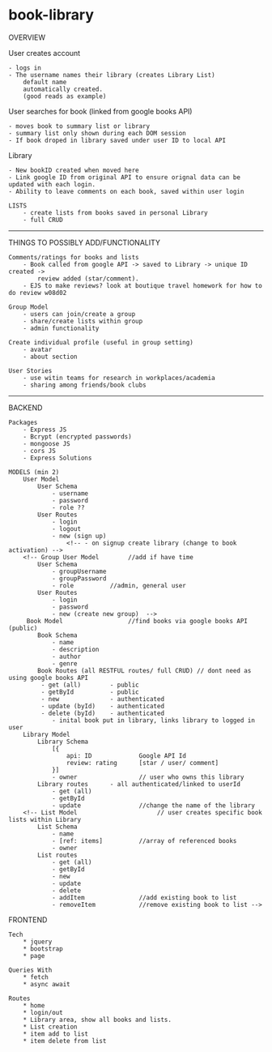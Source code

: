 # book-library

OVERVIEW 

User creates account

    - logs in
    - The username names their library (creates Library List)
        default name
        automatically created. 
        (good reads as example)

User searches for book (linked from google books API)

    - moves book to summary list or library 
    - summary list only shown during each DOM session
    - If book droped in library saved under user ID to local API

Library 

    - New bookID created when moved here
    - Link google ID from original API to ensure orignal data can be updated with each login. 
    - Ability to leave comments on each book, saved within user login
    
    LISTS
        - create lists from books saved in personal Library
        - full CRUD 

***********
THINGS TO POSSIBLY ADD/FUNCTIONALITY

    Comments/ratings for books and lists
        - Book called from google API -> saved to Library -> unique ID created -> 
            review added (star/comment). 
        - EJS to make reviews? look at boutique travel homework for how to do review w08d02 

    Group Model
        - users can join/create a group
        - share/create lists within group
        - admin functionality

    Create individual profile (useful in group setting)
        - avatar
        - about section

    User Stories
        - use witin teams for research in workplaces/academia
        - sharing among friends/book clubs

************
BACKEND

    Packages
        - Express JS
        - Bcrypt (encrypted passwords)
        - mongoose JS
        - cors JS
        - Express Solutions
   
    MODELS (min 2)
        User Model
            User Schema
                - username
                - password
                - role ??
            User Routes
                - login
                - logout
                - new (sign up)
                    <!-- - on signup create library (change to book activation) -->
        <!-- Group User Model        //add if have time
            User Schema
                - groupUsername
                - groupPassword
                - role          //admin, general user
            User Routes
                - login
                - password
                - new (create new group)  -->
         Book Model                  //find books via google books API (public)
            Book Schema         
                - name
                - description
                - author
                - genre
            Book Routes (all RESTFUL routes/ full CRUD) // dont need as using google books API
             - get (all)        - public
             - getById          - public
             - new              - authenticated
             - update (byId)    - authenticated
             - delete (byId)    - authenticated 
                - inital book put in library, links library to logged in user
        Library Model           
            Library Schema
                [{
                    api: ID             Google API Id         
                    review: rating      [star / user/ comment]    
                }]
                - owner                 // user who owns this library
            Library routes      - all authenticated/linked to userId
                - get (all)     
                - getById
                - update                //change the name of the library
        <!-- List Model                      // user creates specific book lists within Library
            List Schema
                - name     
                - [ref: items]          //array of referenced books
                - owner                 
            List routes         
                - get (all)     
                - getById
                - new
                - update
                - delete
                - addItem               //add existing book to list
                - removeItem            //remove existing book to list -->

FRONTEND

    Tech
        * jquery
        * bootstrap
        * page

    Queries With
        * fetch
        * async await

    Routes
        * home
        * login/out
        * Library area, show all books and lists. 
        * List creation
        * item add to list
        * item delete from list
    

